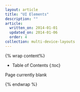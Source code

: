 ```yaml
---
layout: article
title: "UI Elements"
description: ""
article:
  written_on: 2014-01-01
  updated_on: 2014-01-06
  order: 4
collection: multi-device-layouts
---
```


{% wrap content%}

* Table of Contents
{:toc}

Page currently blank

{% endwrap %}

